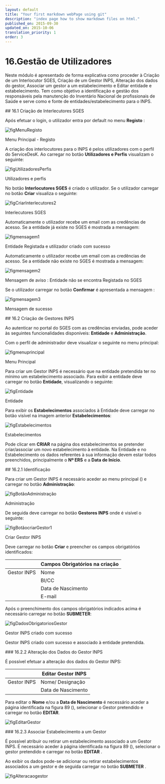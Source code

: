 ```yaml
---
layout: default
title: "Your first markdown webPage using git"
description: "index page how to show markdown files on html."
published_on: 2015-09-30
updated_on: 2015-10-06
translation_priority: 1
order: 3
---
```


<p id="GestãodeUtilizadores"></p>

# 16.Gestão de Utilizadores

Neste módulo é apresentado de forma explicativa como proceder à Criação de um Interlocutor SGES, Criação de um Gestor INPS, Alteração dos dados do gestor, Associar um gestor a um estabelecimento e Editar entidade e estabelecimento.
Tem como objetivo a identificação e gestão dos responsáveis pela manutenção do Inventário Nacional de profissionais de Saúde e serve como e fonte de entidades/estabelecimento para o INPS.

<p id="CriarInterlecutores"></p>
## 16.1 Criação de Interlecutores SGES 

Após efetuar o login, o utilizador entra por default no menu **Registo** :

![figMenuRegisto](img/pages/cap16/16_0_7.JPG)

<p class="caption" id="figMenuRegisto"> Menu Principal - Registo </p>

A criação dos interlocutores para o INPS é pelos utilizadores com o perfil do ServiceDesK. Ao carregar no botão **Utilizadores e Perfis** visualizam o seguinte: 

![figUtilizadoresPerfis](img/pages/cap16/16_0_8.JPG)

<p class="caption" id="figUtilizadoresPerfis"> Utilizadores e perfis </p>

No botão **Interlocutores SGES** é criado o utilizador. Se o utilizador carregar no botão **Criar**  visualiza o seguinte:
 
 ![figCriarInterlecutores2](img/pages/cap16/16_1_2.JPG)
 
 <p class="caption" id="figCriarInterlecutores2"> Interlecutores SGES </p>
 
 Automaticamente o utilizador recebe um email com as credências de acesso. Se a entidade já existe no SGES é mostrada a mensagem:
 
  ![figmensagem1](img/pages/cap16/16_1_4.JPG)
  
  <p class="caption" id="figmensagem1"> Entidade Registada e utilizador criado com sucesso </p>
  
   Automaticamente o utilizador recebe um email com as credências de acesso. Se a entidade não existe no SGES é mostrada a mensagem: 
   
  ![figmensagem2](img/pages/cap16/16_1_5.JPG)
   
  <p class="caption" id="figmensagem2"> Mensagem de aviso : Entidade não se encontra Registada no SGES </p>
   
  Se o utilizador carregar no botão **Confirmar** é apresentada a mensagem :
 
  ![figmensagem3](img/pages/cap16/16_1_6.JPG) 
   
  <p class="caption" id="figmensagem3"> Mensagem de sucesso </p>
  
<p id="CriarGestor"></p>
## 16.2 Criação de Gestores INPS

Ao autenticar no portal do SGES com as credências enviadas, pode aceder às seguintes funcionalidades disponíveis: **Entidade** e **Administração**. 

Com o perfil de administrador deve visualizar o seguinte no menu principal: 

![figmenuprincipal](img/pages/cap16/16_0_1.jpg)
 
<p class="caption" id="figmenuprincipal"> Menu Principal </p>

Para criar um Gestor INPS é necessário que na entidade pretendida ter no mínimo um estabelecimento associado.  Para exibir a entidade deve carregar no botão **Entidade**, visualizando o seguinte:

![figEntidade](img/pages/cap16/16_0_9.JPG)
 
<p class="caption" id="figEntidade"> Entidade </p>

Para exibir os **Estabelecimentos** associados à Entidade deve carregar no botão visível na imagem anterior **Estabelecimentos**: 

![figEstabelecimentos](img/pages/cap16/16_0_10.JPG)
 
<p class="caption" id="figEstabelecimentos"> Estabelecimentos </p>

Pode clicar em **CRIAR** na página dos estabelecimentos se pretender criar/associar um novo estabelecimento à entidade.
Na Entidade e no Estabelecimento os dados referentes à sua informação devem estar todos preenchidos, principalmente o **Nº ERS** e a **Data de Início**. 

<p id="IdentificacaoGestor"></p>
## 16.2.1 Identificação
 
 Para criar um Gestor INPS é necessário aceder ao menu principal ([](#figmenuprincipal)) e carregar no botão **Administração**:
 
 ![figBotãoAdministração](img/pages/cap16/16_0_12.JPG)
 
<p class="caption" id="figBotãoAdministração"> Administração </p>

De seguida deve carregar no botão **Gestores INPS** onde é visível o seguinte: 

![figBotãocriarGestor1](img/pages/cap16/16_0_13.JPG)

<p class="caption" id="figBotãocriarGestor1">Criar Gestor INPS</p>

Deve carregar no botão **Criar** e preencher os campos obrigatórios identificados:

|                  |Campos Obrigatórios na criação       | 
|------------------|-------------------------------------|
| Gestor INPS      | Nome                                |
|                  | BI/CC                               |
|                  | Data de Nascimento                  |
|                  | E-mail                               |     

Após o preenchimento dos campos obrigatórios indicados acima é necessário carregar no botão **SUBMETER**:

![figDadosObrigatoriosGestor](img/pages/cap16/16_0_14.JPG)

<p class="caption" id="figDadosObrigatoriosGestor"> Gestor INPS criado com sucesso </p>

Gestor INPS criado com sucesso e associado à entidade pretendida.

<p id="AlterarGestor"></p>
### 16.2.2 Alteração dos Dados do Gestor INPS

É possível efetuar a alteração dos dados do Gestor INPS:

|                  |Editar Gestor INPS                   | 
|------------------|-------------------------------------|
| Gestor INPS      | Nome/ Designação                    |
|                  | Data de Nascimento                  |

Para editar o **Nome** e/ou a **Data de Nascimento** é necessário aceder a página identificada na figura 89 ([](#figEstabelecimentos)), selecionar o Gestor pretendido e carregar no botão **EDITAR**.

![figEditarGestor](img/pages/cap16/16_0_15.JPG)

<p id="AssociarGestor"></p>
### 16.2.3 Associar Estabelecimento a um Gestor 

É possível atribuir ou retirar um estabelecimento associado a um Gestor INPS. É necessário aceder à página identificada na figura 89 ([](#figEstabelecimentos)), selecionar o gestor pretendido e carregar no botão **EDITAR** .

Ao exibir os dados pode-se adicionar ou retirar estabelecimentos associados a um gestor e de seguida carregar no botão **SUBMETER** .

![figAlteracaogestor](img/pages/cap16/16_0_16.JPG)















